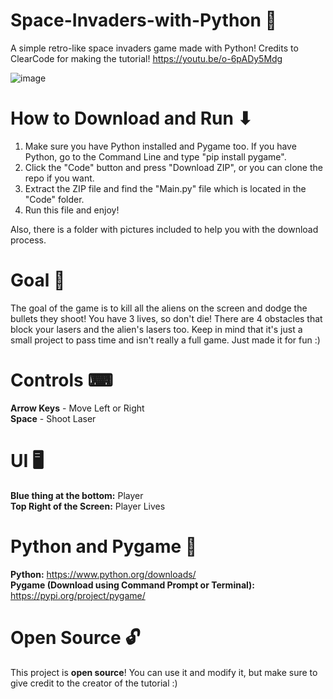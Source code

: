 # Space-Invaders-with-Python 👾
A simple retro-like space invaders game made with Python! Credits to ClearCode for making the tutorial! https://youtu.be/o-6pADy5Mdg <br />

![image](https://user-images.githubusercontent.com/85440857/161965420-bf69f915-1a8d-4190-97c5-8289ff698217.png)

# How to Download and Run ⬇
1. Make sure you have Python installed and Pygame too. If you have Python, go to the Command Line and type "pip install pygame". <br />
2. Click the "Code" button and press "Download ZIP", or you can clone the repo if you want. <br />
3. Extract the ZIP file and find the "Main.py" file which is located in the "Code" folder. <br />
4. Run this file and enjoy! <br />

Also, there is a folder with pictures included to help you with the download process.

# Goal 🎯
The goal of the game is to kill all the aliens on the screen and dodge the bullets they shoot! You have 3 lives, so don't die! There are 4 obstacles that block your lasers and the alien's lasers too. Keep in mind that it's just a small project to pass time and isn't really a full game. Just made it for fun :)

# Controls ⌨
**Arrow Keys** - Move Left or Right <br />
**Space** - Shoot Laser <br />

# UI 🖥
**Blue thing at the bottom:** Player <br />
**Top Right of the Screen:** Player Lives <br />

# Python and Pygame 🐍
**Python:** https://www.python.org/downloads/ <br />
**Pygame (Download using Command Prompt or Terminal):** https://pypi.org/project/pygame/ <br />

# Open Source 🔓
This project is **open source**! You can use it and modify it, but make sure to give credit to the creator of the tutorial :)
